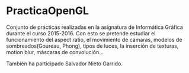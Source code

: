 # PracticaOpenGL
Conjunto de prácticas realizadas en la asignatura de Informática Gráfica durante el curso 2015-2016. 
Con esto se pretende estudiar el funcionamiento del aspect ratio, el movimiento de cámaras, modelos de sombreados(Goureau, Phong),
tipos de luces, la inserción de texturas, motion blur, máscaras de convolución...

También ha participado Salvador Nieto Garrido.

